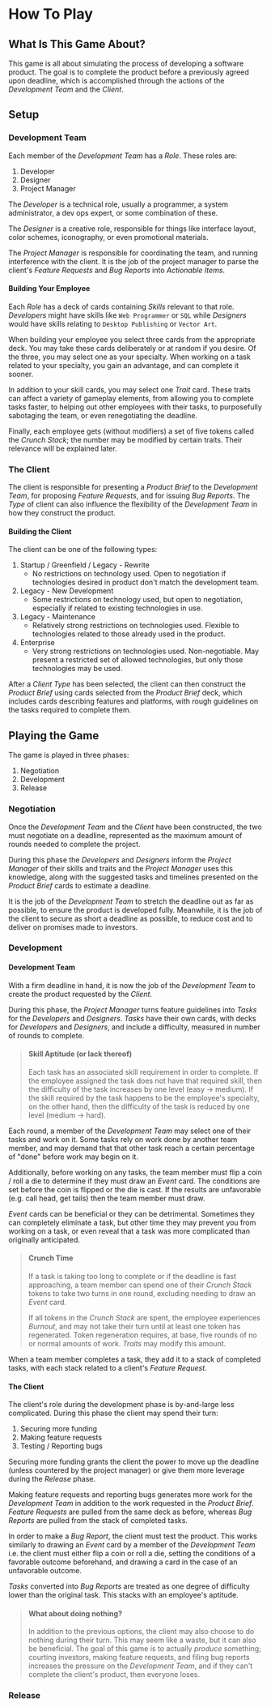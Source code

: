 # How To Play

## What Is This Game About?
This game is all about simulating the process of developing a software product. The goal is to complete the product before a previously agreed upon deadline,  which is accomplished through the actions of the *Development Team* and the *Client*. 

## Setup

### Development Team
Each member of the *Development Team* has a *Role*. These roles are:
1. Developer
2. Designer
3. Project Manager

The *Developer* is a technical role, usually a programmer, a system administrator, a dev ops expert, or some combination of these.

The *Designer* is a creative role, responsible for things like interface layout, color schemes, iconography, or even promotional materials.

The *Project Manager* is responsible for coordinating the team, and running interference with the client. It is the job of the project manager to parse the client's *Feature Requests* and *Bug Reports* into *Actionable Items*.

#### Building Your Employee
Each *Role* has a deck of cards containing *Skills* relevant to that role. *Developers* might have skills like `Web Programmer` or `SQL` while *Designers* would have skills relating to `Desktop Publishing` or `Vector Art`.

When building your employee you select three cards from the appropriate deck. You may take these cards deliberately or at random if you desire. Of the three, you may select one as your specialty. When working on a task related to your specialty, you gain an advantage, and can complete it sooner.

In addition to your skill cards, you may select one *Trait* card. These traits can affect a variety of gameplay elements, from allowing you to complete tasks faster, to helping out other employees with their tasks, to purposefully sabotaging the team, or even renegotiating the deadline.

Finally, each employee gets (without modifiers) a set of five tokens called the *Crunch Stack*; the number may be modified by certain traits. Their relevance will be explained later.

### The Client
The client is responsible for presenting a *Product Brief* to the *Development Team*, for proposing *Feature Requests*, and for issuing *Bug Reports*. The *Type* of client can also influence the flexibility of the *Development Team* in how they construct the product.

#### Building the Client
The client can be one of the following types:
1. Startup / Greenfield / Legacy - Rewrite
    * No restrictions on technology used. Open to negotiation if technologies desired in product don't match the development team.
2. Legacy - New Development
    * Some restrictions on technology used, but open to negotiation, especially if related to existing technologies in use.
3. Legacy - Maintenance
    * Relatively strong restrictions on technologies used. Flexible to technologies related to those already used in the product.
4. Enterprise
    * Very strong restrictions on technologies used. Non-negotiable. May present a restricted set of allowed technologies, but only those technologies may be used.

After a *Client Type* has been selected, the client can then construct the *Product Brief* using cards selected from the *Product Brief* deck, which includes cards describing features and platforms, with rough guidelines on the tasks required to complete them.

## Playing the Game
The game is played in three phases:
1. Negotiation
2. Development
3. Release

### Negotiation
Once the *Development Team* and the *Client* have been constructed, the two must negotiate on a deadline, represented as the maximum amount of rounds needed to complete the project.

During this phase the *Developers* and *Designers* inform the *Project Manager* of their skills and traits and the *Project Manager* uses this knowledge, along with the suggested tasks and timelines presented on the *Product Brief* cards to estimate a deadline.

It is the job of the *Development Team* to stretch the deadline out as far as possible, to ensure the product is developed fully. Meanwhile, it is the job of the client to secure as short a deadline as possible, to reduce cost and to deliver on promises made to investors.

### Development

#### Development Team
With a firm deadline in hand, it is now the job of the *Development Team* to create the product requested by the *Client*.

During this phase, the *Project Manager* turns feature guidelines into *Tasks* for the *Developers* and *Designers*. *Tasks* have their own cards, with decks for *Developers* and *Designers*, and include a difficulty, measured in number of rounds to complete.

> #### Skill Aptitude (or lack thereof)
> Each task has an associated skill requirement in order to complete. If the employee assigned the task does not have that required skill, then the difficulty of the task increases by one level (easy -> medium). If the skill required by the task happens to be the employee's specialty, on the other hand, then the difficulty of the task is reduced by one level (medium -> hard).

Each round, a member of the *Development Team* may select one of their tasks and work on it. Some tasks rely on work done by another team member, and may demand that that other task reach a certain percentage of "done" before work may begin on it.

Additionally, before working on any tasks, the team member must flip a coin / roll a die to determine if they must draw an *Event* card. The conditions are set before the coin is flipped or the die is cast. If the results are unfavorable (e.g. call head, get tails) then the team member must draw.

*Event* cards can be beneficial or they can be detrimental. Sometimes they can completely eliminate a task, but other time they may prevent you from working on a task, or even reveal that a task was more complicated than originally anticipated.

> #### Crunch Time
> If a task is taking too long to complete or if the deadline is fast approaching, a team member can spend one of their *Crunch Stack* tokens to take two turns in one round, excluding needing to draw an *Event* card.
> 
> If all tokens in the *Crunch Stack* are spent, the employee experiences *Burnout*, and may not take their turn until at least one token has regenerated. Token regeneration requires, at base, five rounds of no or normal amounts of work. *Traits* may modify this amount.

When a team member completes a task, they add it to a stack of completed tasks, with each stack related to a client's *Feature Request*.

#### The Client
The client's role during the development phase is by-and-large less complicated. During this phase the client may spend their turn:
1. Securing more funding
2. Making feature requests
3. Testing / Reporting bugs

Securing more funding grants the client the power to move up the deadline (unless countered by the project manager) or give them more leverage during the *Release* phase.

Making feature requests and reporting bugs generates more work for the *Development Team* in addition to the work requested in the *Product Brief*. *Feature Requests* are pulled from the same deck as before, whereas *Bug Reports* are pulled from the stack of completed tasks.

In order to make a *Bug Report*, the client must test the product. This works similarly to drawing an *Event* card by a member of the *Development Team* i.e. the client must either flip a coin or roll a die, setting the conditions of a favorable outcome beforehand, and drawing a card in the case of an unfavorable outcome.

*Tasks* converted into *Bug Reports* are treated as one degree of difficulty lower than the original task. This stacks with an employee's aptitude.

> #### What about doing nothing?
> In addition to the previous options, the client may also choose to do nothing during their turn. This may seem like a waste, but it can also be beneficial. The goal of this game is to actually *produce* something; courting investors, making feature requests, and filing bug reports increases the pressure on the *Development Team*, and if they can't complete the client's product, then everyone loses.

### Release
